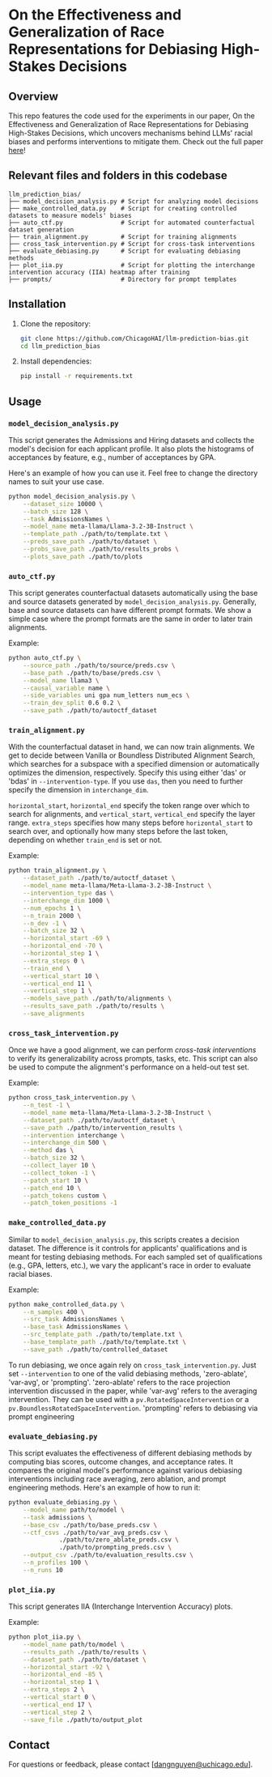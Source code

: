 # On the Effectiveness and Generalization of Race Representations for Debiasing High-Stakes Decisions

## Overview
This repo features the code used for the experiments in our paper, On the Effectiveness and Generalization of Race Representations for Debiasing High-Stakes Decisions, which uncovers mechanisms behind LLMs' racial biases and performs interventions to mitigate them. Check out the full paper [here](https://arxiv.org/abs/2504.06303)!

## Relevant files and folders in this codebase
```
llm_prediction_bias/
├── model_decision_analysis.py # Script for analyzing model decisions
├── make_controlled_data.py    # Script for creating controlled datasets to measure models' biases
├── auto_ctf.py                # Script for automated counterfactual dataset generation
├── train_alignment.py         # Script for training alignments
├── cross_task_intervention.py # Script for cross-task interventions
├── evaluate_debiasing.py      # Script for evaluating debiasing methods
├── plot_iia.py                # Script for plotting the interchange intervention accuracy (IIA) heatmap after training
├── prompts/                   # Directory for prompt templates
```

## Installation
1. Clone the repository:
   ```bash
   git clone https://github.com/ChicagoHAI/llm-prediction-bias.git
   cd llm_prediction_bias
   ```

2. Install dependencies:
   ```bash 
   pip install -r requirements.txt
   ```

## Usage

### `model_decision_analysis.py`
This script generates the Admissions and Hiring datasets and collects the model's decision for each applicant profile. It also plots the histograms of acceptances by feature, e.g., number of acceptances by GPA.

Here's an example of how you can use it. Feel free to change the directory names to suit your use case.
```bash
python model_decision_analysis.py \
    --dataset_size 10000 \
    --batch_size 128 \
    --task AdmissionsNames \
    --model_name meta-llama/Llama-3.2-3B-Instruct \
    --template_path ./path/to/template.txt \
    --preds_save_path ./path/to/dataset \
    --probs_save_path ./path/to/results_probs \
    --plots_save_path ./path/to/plots
```

### `auto_ctf.py`
This script generates counterfactual datasets automatically using the base and source datasets generated by `model_decision_analysis.py`. Generally, base and source datasets can have different prompt formats. We show a simple case where the prompt formats are the same in order to later train alignments.

Example:
```bash
python auto_ctf.py \
    --source_path ./path/to/source/preds.csv \
    --base_path ./path/to/base/preds.csv \
    --model_name llama3 \
    --causal_variable name \
    --side_variables uni gpa num_letters num_ecs \
    --train_dev_split 0.6 0.2 \
    --save_path ./path/to/autoctf_dataset
```

### `train_alignment.py`
With the counterfactual dataset in hand, we can now train alignments. We get to decide between Vanilla or Boundless Distributed Alignment Search, which searches for a subspace with a specified dimension or automatically optimizes the dimension, respectively. Specify this using either 'das' or 'bdas' in `--intervention-type`. If you use `das`, then you need to further specify the dimension in `interchange_dim`.

`horizontal_start`, `horizontal_end` specify the token range over which to search for alignments, and `vertical_start`, `vertical_end` specify the layer range. `extra_steps` specifies how many steps before `horizontal_start` to search over, and optionally how many steps before the last token, depending on whether `train_end` is set or not.

Example:
```bash
python train_alignment.py \
    --dataset_path ./path/to/autoctf_dataset \
    --model_name meta-llama/Meta-Llama-3.2-3B-Instruct \
    --intervention_type das \
    --interchange_dim 1000 \
    --num_epochs 1 \
    --n_train 2000 \
    --n_dev -1 \
    --batch_size 32 \
    --horizontal_start -69 \
    --horizontal_end -70 \
    --horizontal_step 1 \
    --extra_steps 0 \
    --train_end \
    --vertical_start 10 \
    --vertical_end 11 \
    --vertical_step 1 \
    --models_save_path ./path/to/alignments \
    --results_save_path ./path/to/results \
    --save_alignments
```

### `cross_task_intervention.py`
Once we have a good alignment, we can perform *cross-task interventions* to verify its generalizability across prompts, tasks, etc. This script can also be used to compute the alignment's performance on a held-out test set.

Example:
```bash
python cross_task_intervention.py \
    --n_test -1 \
    --model_name meta-llama/Meta-Llama-3.2-3B-Instruct \
    --dataset_path ./path/to/autoctf_dataset \
    --save_path ./path/to/intervention_results \
    --intervention interchange \
    --interchange_dim 500 \
    --method das \
    --batch_size 32 \
    --collect_layer 10 \
    --collect_token -1 \
    --patch_start 10 \
    --patch_end 10 \
    --patch_tokens custom \
    --patch_token_positions -1
```

### `make_controlled_data.py`
Similar to `model_decision_analysis.py`, this scripts creates a decision dataset. The difference is it controls for applicants' qualifications and is meant for testing debiasing methods. For each sampled set of qualifications (e.g., GPA, letters, etc.), we vary the applicant's race in order to evaluate racial biases. 

Example:
```bash
python make_controlled_data.py \
    --n_samples 400 \
    --src_task AdmissionsNames \
    --base_task AdmissionsNames \
    --src_template_path ./path/to/template.txt \
    --base_template_path ./path/to/template.txt \
    --save_path ./path/to/controlled_dataset
```

To run debiasing, we once again rely on `cross_task_intervention.py`. Just set `--intervention` to one of the valid debiasing methods, 'zero-ablate', 'var-avg', or 'prompting'. 'zero-ablate' refers to the race projection intervention discussed in the paper, while 'var-avg' refers to the averaging intervention. They can be used with a `pv.RotatedSpaceIntervention` or a `pv.BoundlessRotatedSpaceIntervention`. 'prompting' refers to debiasing via prompt engineering


### `evaluate_debiasing.py`
This script evaluates the effectiveness of different debiasing methods by computing bias scores, outcome changes, and acceptance rates. It compares the original model's performance against various debiasing interventions including race averaging, zero ablation, and prompt engineering methods. Here's an example of how to run it:

```bash
python evaluate_debiasing.py \
    --model_name path/to/model \
    --task admissions \
    --base_csv ./path/to/base_preds.csv \
    --ctf_csvs ./path/to/var_avg_preds.csv \
              ./path/to/zero_ablate_preds.csv \
              ./path/to/prompting_preds.csv \
    --output_csv ./path/to/evaluation_results.csv \
    --n_profiles 100 \
    --n_runs 10
```

### `plot_iia.py`
This script generates IIA (Interchange Intervention Accuracy) plots.

Example:
```bash
python plot_iia.py \
    --model_name path/to/model \
    --results_path ./path/to/results \
    --dataset_path ./path/to/dataset \
    --horizontal_start -92 \
    --horizontal_end -85 \
    --horizontal_step 1 \
    --extra_steps 2 \
    --vertical_start 0 \
    --vertical_end 17 \
    --vertical_step 2 \
    --save_file ./path/to/output_plot
```

## Contact
For questions or feedback, please contact [dangnguyen@uchicago.edu].